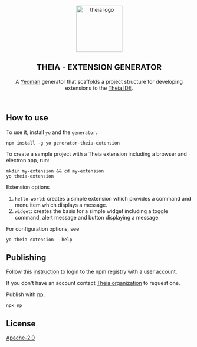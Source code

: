 <div align='center'>
<br />
<img src='https://raw.githubusercontent.com/theia-ide/generator-theia-extension/master/logo/theia.svg?sanitize=true' alt='theia logo' width='125'>

<h2>THEIA - EXTENSION GENERATOR</h2>

A [Yeoman](yeoman.io) generator that scaffolds a project structure for developing extensions to the [Theia IDE](https://github.com/theia-ide/theia).

<br />

</div>


## How to use

To use it, install `yo` and the `generator`.

```
npm install -g yo generator-theia-extension
```

To create a sample project with a Theia extension including a browser and electron app, run:

```
mkdir my-extension && cd my-extension
yo theia-extension
```

Extension options
1. `hello-world`: creates a simple extension which provides a command and menu item which displays a message.
2. `widget`: creates the basis for a simple widget including a toggle command, alert message and button displaying a message.

For configuration options, see

```
yo theia-extension --help
```


## Publishing

Follow this [instruction](https://docs.npmjs.com/cli/adduser) to login to the npm registry with a user account.

If you don't have an account contact [Theia organization](https://www.npmjs.com/~theia) to request one.

Publish with [np](https://github.com/sindresorhus/np#np--).

    npx np


## License

[Apache-2.0](LICENSE)
